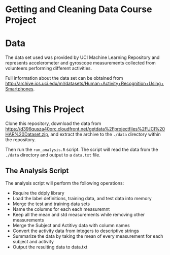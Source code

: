 # Getting and Cleaning Data Course Project

# Data

The data set used was provided by UCI Machine Learning Repository and represents accelerometer and gyroscope measurements collected from volunteers performing different activities.

Full information about the data set can be obtained from http://archive.ics.uci.edu/ml/datasets/Human+Activity+Recognition+Using+Smartphones.

# Using This Project

Clone this repository, download the data from https://d396qusza40orc.cloudfront.net/getdata%2Fprojectfiles%2FUCI%20HAR%20Dataset.zip, and extract the archive to the `./data` directory within the repository.

Then run the `run_analysis.R` script.  The script will read the data from the `./data` directory and output to a `data.txt` file.

## The Analysis Script

The analysis script will perform the following operations:

- Require the ddply library
- Load the label definitions, training data, and test data into memory
- Merge the test and training data sets
- Name the columns for each each measuremnt
- Keep all the mean and std measurements while removing other measurements
- Merge the Subject and Actitivy data with column names
- Convert the activity data from integers to descriptive strings
- Summarize the data by taking the mean of every measurement for each subject and activity
- Output the resulting data to data.txt

